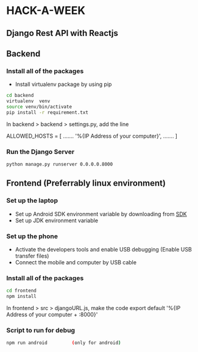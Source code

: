# HACK-A-WEEK

## Django Rest API with Reactjs

## Backend

### Install all of the packages

- Install virtualenv package by using pip

```sh
cd backend
virtualenv  venv
source venv/bin/activate
pip install -r requirement.txt
```
In backend > backend > settings.py, add the line

ALLOWED_HOSTS = [
    .......
    '%{IP Address of your computer}',
    .......
]

### Run the Django Server
```sh
python manage.py runserver 0.0.0.0.8000
```

## Frontend (Preferrably linux environment)

### Set up the laptop
- Set up Android SDK environment variable by downloading from [SDK](https://developer.android.com/studio/index.html#command-tools)
- Set up JDK environment variable

### Set up the phone
- Activate the developers tools and enable USB debugging (Enable USB transfer files)
- Connect the mobile and computer by USB cable

### Install all of the packages
```sh
cd frontend
npm install
```
In frontend > src > djangoURL.js, make the code
export default '%{IP Address of your computer + :8000}'

### Script to run for debug
```sh  
npm run android         (only for android)
```
